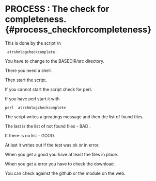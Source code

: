 PROCESS : The check for completeness.    {#process_checkforcompleteness}
===============================

This is done by the script \n

     atrshmlogcheckcomplete.

You have to change to the BASEDIR/src directory.

There you need a shell.

Then start the script.

If you cannot start the script check for perl.

If you have perl start it with

    perl  atrshmlogcheckcomplete

The script writes a greatings message and then the list
of found files.

The last is the list of not found files - BAD .

If there is no list - GOOD.

At last it writes out if the test was ok or in error.

When you get a good you have at least the files in place.

When you get a error you have to check the download.

You can check against the github or the module on the web.
